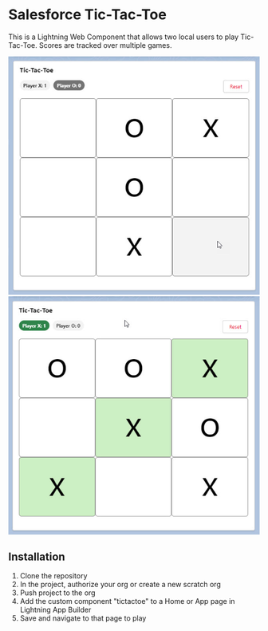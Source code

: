 # Salesforce Tic-Tac-Toe

This is a Lightning Web Component that allows two local users to play Tic-Tac-Toe. Scores are tracked over multiple games.

![Preview of Gameplay](images/preview1.jpg)
![Preview of Winning](images/preview2.jpg)

## Installation

1. Clone the repository
2. In the project, authorize your org or create a new scratch org
3. Push project to the org
4. Add the custom component "tictactoe" to a Home or App page in Lightning App Builder
5. Save and navigate to that page to play

